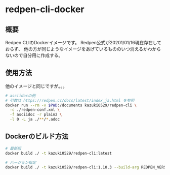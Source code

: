 # redpen-cli-docker

## 概要

Redpen CLIのDockerイメージです。
Redpen公式が20201/01/16現在存在しておらず、
他の方が同じようなイメージをあげているもののいつ消えるかわからないので自分用に作成する。

## 使用方法

他のイメージと同じですが。。。

```bash
# asciidocの例
# 引数は https://redpen.cc/docs/latest/index_ja.html を参照
docker run --rm -v $PWD:/documents kazuki0529/redpen-cli \
  -c ./redpen-conf.xml \
  -f asciidoc -r plain2 \
  -l 0 -L ja ./**/*.adoc
```

## Dockerのビルド方法

```bash
# 最新版
docker build ./ -t kazuki0529/redpen-cli:latest

# バージョン指定
docker build ./ -t kazuki0529/redpen-cli:1.10.3 --build-arg REDPEN_VERSION=1.10.3
```
